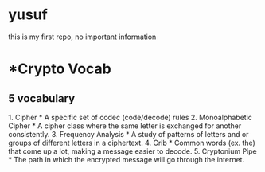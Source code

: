# yusuf
this is my first repo, no important information
<main>
<h1> *Crypto Vocab </h1>
<h2> 5 vocabulary </h2>
1. Cipher
* A specific set of codec (code/decode) rules
2. Monoalphabetic Cipher
* A cipher class where the same letter is exchanged for another consistently.
3. Frequency Analysis
* A study of patterns of letters and or groups of different letters in a ciphertext.
4. Crib
* Common words (ex. the) that come up a lot, making a message easier to decode.
5. Cryptonium Pipe
* The path in which the encrypted message will go through the internet.
</main>
